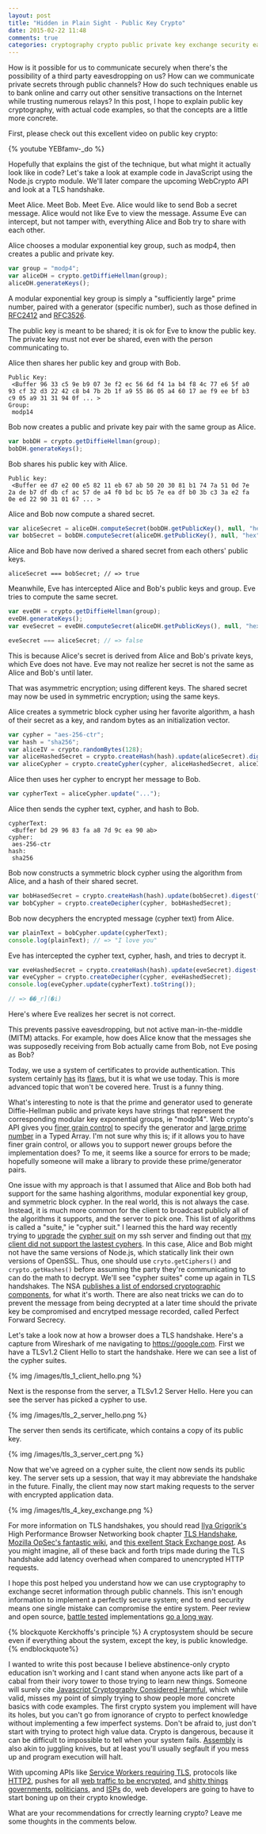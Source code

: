 ```yaml
---
layout: post
title: "Hidden in Plain Sight - Public Key Crypto"
date: 2015-02-22 11:48
comments: true
categories: cryptography crypto public private key exchange security eavesdropping man in the middle MITM node javascript diffie hellman nsa
---
```

How is it possible for us to communicate securely when there's the possibility
of a third party eavesdropping on us?  How can we communicate private secrets
through public channels?  How do such techniques enable us to bank online and
carry out other sensitive transactions on the Internet while trusting numerous
relays?  In this post, I hope
to explain public key cryptography, with actual code examples, so that the
concepts are a little more concrete.

First, please check out this excellent video on public key crypto:

{% youtube YEBfamv-_do %}

Hopefully that explains the gist of the technique, but what might it actually
look like in code?  Let's take a look at example code in JavaScript using the
Node.js crypto module.  We'll later compare the upcoming WebCrypto API and
look at a TLS handshake.

Meet Alice.  Meet Bob. Meet Eve.  Alice would like to send Bob a secret
message.  Alice would not like Eve to view the message.  Assume Eve can
intercept, but not tamper with, everything Alice and Bob try to share with each
other.

Alice chooses a modular exponential key group, such as modp4, then creates a
public and private key.

```javascript
var group = "modp4";
var aliceDH = crypto.getDiffieHellman(group);
aliceDH.generateKeys();
```

A modular exponential key group is simply a "sufficiently large" prime number,
paired with a generator (specific number), such as those defined in
[RFC2412](http://tools.ietf.org/html/rfc2412) and
[RFC3526](http://tools.ietf.org/html/rfc3526).

The public key is meant to be shared; it is ok for Eve to know the public key.
The private key must not ever be shared, even with the person communicating to.

Alice then shares her public key and group with Bob.

```
Public Key:
 <Buffer 96 33 c5 9e b9 07 3e f2 ec 56 6d f4 1a b4 f8 4c 77 e6 5f a0 93 cf 32 d3 22 42 c8 b4 7b 2b 1f a9 55 86 05 a4 60 17 ae f9 ee bf b3 c9 05 a9 31 31 94 0f ... >
Group: 
 modp14
```

Bob now creates a public and private key pair with the same group as Alice.

```javascript
var bobDH = crypto.getDiffieHellman(group);
bobDH.generateKeys();
```

Bob shares his public key with Alice.

```
Public key:
 <Buffer ee d7 e2 00 e5 82 11 eb 67 ab 50 20 30 81 b1 74 7a 51 0d 7e 2a de b7 df db cf ac 57 de a4 f0 bd bc b5 7e ea df b0 3b c3 3a e2 fa 0e ed 22 90 31 01 67 ... >
```

Alice and Bob now compute a shared secret.

```javascript
var aliceSecret = aliceDH.computeSecret(bobDH.getPublicKey(), null, "hex");
var bobSecret = bobDH.computeSecret(aliceDH.getPublicKey(), null, "hex");
```

Alice and Bob have now derived a shared secret from each others' public keys.

```
aliceSecret === bobSecret; // => true
```

Meanwhile, Eve has intercepted Alice and Bob's public keys and group.  Eve
tries to compute the same secret.

```javascript
var eveDH = crypto.getDiffieHellman(group);
eveDH.generateKeys();
var eveSecret = eveDH.computeSecret(aliceDH.getPublicKeys(), null, "hex");

eveSecret === aliceSecret; // => false
```

This is because Alice's secret is derived from Alice and Bob's private keys,
which Eve does not have.  Eve may not realize her secret is not the same as
Alice and Bob's until later.

That was asymmetric encryption; using different keys.  The shared secret may
now be used in symmetric encryption; using the same keys.

Alice creates a symmetric block cypher using her favorite algorithm, a hash of
their secret as a key, and random bytes as an initialization vector.

```javascript
var cypher = "aes-256-ctr";
var hash = "sha256";
var aliceIV = crypto.randomBytes(128);
var aliceHashedSecret = crypto.createHash(hash).update(aliceSecret).digest("binary");
var aliceCypher = crypto.createCypher(cypher, aliceHashedSecret, aliceIV);
```

Alice then uses her cypher to encrypt her message to Bob.

```javascript
var cypherText = aliceCypher.update("...");
```

Alice then sends the cypher text, cypher, and hash to Bob.

```
cypherText:
 <Buffer bd 29 96 83 fa a8 7d 9c ea 90 ab>
cypher:
 aes-256-ctr
hash:
 sha256
```

Bob now constructs a symmetric block cypher using the algorithm from Alice,
and a hash of their shared secret.

```javascript
var bobHasedSecret = crypto.createHash(hash).update(bobSecret).digest("binary");
var bobCypher = crypto.createDecipher(cypher, bobHashedSecret);
```

Bob now decyphers the encrypted message (cypher text) from Alice.

```javascript
var plainText = bobCypher.update(cypherText);
console.log(plainText); // => "I love you"
```

Eve has intercepted the cypher text, cypher, hash, and tries to decrypt it.

```javascript
var eveHashedSecret = crypto.createHash(hash).update(eveSecret).digest("binary");
var eveCypher = crypto.createDecipher(cypher, eveHashedSecret);
console.log(eveCypher.update(cypherText).toString());

// => ��_r](�i)
```

Here's where Eve realizes her secret is not correct.

This prevents passive eavesdropping, but not active man-in-the-middle (MITM)
attacks.  For example, how does Alice know that the messages she was supposedly
receiving from Bob actually came from Bob, not Eve posing as Bob?

Today, we use a system of certificates to provide authentication.  This system
certainly [has](http://thenextweb.com/insider/2015/02/19/lenovo-caught-installing-adware-new-computers/) its
[flaws](https://deadbeefsec.wordpress.com/2012/09/30/who-do-you-trust-why-certificate-authorities-are-a-cartel/),
but it is what we use today.  This is more advanced topic that won't be covered
here.  Trust is a funny thing.

What's interesting to note is that the prime and generator used to generate
Diffie-Hellman public and private keys have strings that represent the
corresponding modular key exponential groups, ie "modp14".  Web crypto's API
gives you
[finer grain control](https://hg.mozilla.org/mozilla-central/file/d866ac7f8606/dom/crypto/test/test_WebCrypto_DH.html#l30)
to specify the generator and
[large prime number](https://hg.mozilla.org/mozilla-central/file/d866ac7f8606/dom/crypto/test/test-vectors.js#l662)
in a Typed Array.  I'm not sure why this is; if it allows you to have finer
grain control, or allows you to support newer groups before the implementation
does?  To me, it seems like a source for errors to be made; hopefully someone
will make a library to provide these prime/generator pairs.

One issue with my approach is that I assumed that Alice and Bob both had
support for the same hashing algorithms, modular exponential key group, and
symmetric block cypher.  In the real world, this is not always the case.
Instead, it is much more common for the client to broadcast publicly all of the
algorithms it supports, and the server to pick one.  This list of algorithms is
called a "suite," ie "cypher suit." I learned this the hard way recently trying
to
[upgrade](https://stribika.github.io/2015/01/04/secure-secure-shell.html)
the [cypher suit](https://wiki.mozilla.org/Security/Guidelines/OpenSSH)
on my ssh server and finding out that
[my client did not support the lastest cyphers](https://mochtu.de/2015/01/07/updating-openssh-on-mac-os-x-10-10-yosemite/). In this case, Alice and Bob might not have the same
versions of Node.js, which statically link their own versions of OpenSSL. Thus,
one should use `cryto.getCiphers()` and `crypto.getHashes()` before assuming
the party they're communicating to can do the math to decrypt. We'll see "cypher
suites" come up again in TLS handshakes. The NSA
[publishes a list of endorsed cryptographic components](http://en.wikipedia.org/wiki/NSA_Suite_B_Cryptography),
for what it's worth.  There are also neat tricks we can do to prevent the
message from being decrypted at a later time should the private key be
compromised and encrytped message recorded, called Perfect Forward Secrecy.

Let's take a look now at how a browser does a TLS handshake.  Here's a
capture from Wireshark of me navigating to https://google.com. First we have a
TLSv1.2 Client Hello to start the handshake.  Here we can see a list of the
cypher suites.

{% img /images/tls_1_client_hello.png %}

Next is the response from the server, a TLSv1.2 Server Hello.  Here you can see
the server has picked a cypher to use.

{% img /images/tls_2_server_hello.png %}

The server then sends its certificate, which contains a copy of its public key.

{% img /images/tls_3_server_cert.png %}

Now that we've agreed on a cypher suite, the client now sends its public key.
The server sets up a session, that way it may abbreviate the handshake in the
future. Finally, the client may now start making requests to the server with
encrypted application data.

{% img /images/tls_4_key_exchange.png %}

For more information on TLS handshakes, you should read
[Ilya Grigorik's](https://www.igvita.com/)
High Performance Browser Networking book chapter
[TLS Handshake](http://chimera.labs.oreilly.com/books/1230000000545/ch04.html#TLS_HANDSHAKE),
[Mozilla OpSec's fantastic wiki](https://wiki.mozilla.org/Security/Server_Side_TLS#DHE_handshake_and_dhparam),
and
[this exellent Stack Exchange post](http://security.stackexchange.com/questions/20803/how-does-ssl-tls-work/20833).
As you might imagine, all of these back and forth trips made during the TLS
handshake add latency overhead when compared to unencrypted HTTP requests.

I hope this post helped you understand how we can use cryptography to exchange
secret information through public channels.  This isn't enough information to
implement a perfectly secure system; end to end security means one single
mistake can compromise the entire system.  Peer review and open source,
[battle tested](https://danielmiessler.com/writing/cryptography_opensource/)
implementations
[go a long way](http://dodcio.defense.gov/OpenSourceSoftwareFAQ.aspx#Q%3a_Doesn.27t_hiding_source_code_automatically_make_software_more_secure.3F).

{% blockquote Kerckhoffs's principle %}
A cryptosystem should be secure even if everything about the system, except the
key, is public knowledge.
{% endblockquote%}

I wanted to write this post because I believe abstinence-only crypto education
isn't working and I cant stand when anyone acts like part of a cabal from their
ivory tower to those trying to learn new things.
Someone will surely cite
[Javascript Cryptography Considered Harmful](http://matasano.com/articles/javascript-cryptography/),
which while valid, misses my point of simply trying to show people more concrete
basics with code examples.
The first crypto system you implement will have its holes, but you
can't go from ignorance of crypto to perfect knowledge without implementing a
few imperfect systems.  Don't be afraid to, just don't start with trying to protect
high value data.  Crypto is dangerous, because it can be difficult to
impossible to tell when your system fails.
[Assembly](https://nickdesaulniers.github.io/blog/2014/04/18/lets-write-some-x86-64/)
is also akin to juggling knives, but at least
you'll usually segfault if you mess up and program execution will halt.

With upcoming APIs like
[Service Workers requiring TLS](http://www.w3.org/TR/service-workers/#security-considerations),
protocols like [HTTP2](http://http2.github.io/faq/#does-http2-require-encryption),
pushes for all [web traffic to be encrypted](http://blog.codinghorror.com/should-all-web-traffic-be-encrypted/),
and [shitty things governments](https://nickdesaulniers.github.io/blog/2013/07/03/why-ill-be-marching-this-4th/),
[politicians](http://www.theguardian.com/technology/2015/jan/16/david-cameron-encryption-lavabit-ladar-levison),
and [ISPs](https://www.youtube.com/watch?v=fpbOEoRrHyU) do,
web developers are going to have to start boning up on their crypto knowledge.

What are your recommendations for crrectly learning crypto?  Leave me some
thoughts in the comments below.

